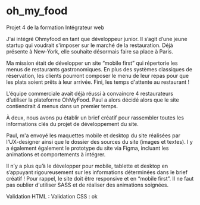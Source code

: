 # oh_my_food
 Projet 4 de la formation Intégrateur web


J'ai intégré Ohmyfood en tant que développeur junior. Il s’agit d’une jeune startup qui voudrait s'imposer sur le marché de la restauration. Déjà présente à New-York, elle souhaite désormais faire sa place à Paris. 

Ma mission était de développer un site “mobile first” qui répertorie les menus de restaurants gastronomiques. En plus des systèmes classiques de réservation, les clients pourront composer le menu de leur repas pour que les plats soient prêts à leur arrivée. Fini, les temps d'attente au restaurant !

L’équipe commerciale avait déjà réussi à convaincre 4 restaurateurs d’utiliser la plateforme OhMyFood. Paul a alors décidé alors que le site contiendrait 4 menus dans un premier temps. 

À deux, nous avons pu établir un brief créatif pour rassembler toutes les informations clés du projet de développement du site.

Paul, m'a envoyé les maquettes mobile et desktop du site réalisées par l'UX-designer ainsi que le dossier des sources du site (images et textes). l y a également également le prototype du site via Figma, incluant les animations et comportements à intégrer.

Il n’y a plus qu’à le développer pour mobile, tablette et desktop en s’appuyant rigoureusement sur les informations déterminées dans le brief créatif ! Pour rappel, le site doit être responsive et en “mobile first”. Il ne faut pas oublier d'utiliser SASS et de réaliser des animations soignées. 





Validation HTML :
Validation CSS : ok

